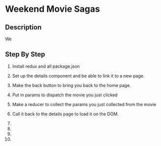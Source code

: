 # Weekend Movie Sagas

## Description

We


## Step By Step

1. Install redux and all package.json

2. Set up the details component and be able to link it to a new page.

3. Make the back button to bring you back to the home page.

4. Put in params to dispatch the movie you just clicked

5. Make a reducer to collect the params you just collected from the movie

6. Call it back to the details page to load it on the DOM.

7. 

8. 

9. 

10. 

